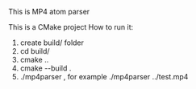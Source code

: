 This is MP4 atom parser

This is a CMake project
How to run it:

1. create build/ folder
2. cd build/
3. cmake ..
4. cmake --build .
5. ./mp4parser <filename> , for example ./mp4parser ../test.mp4

